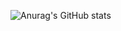![Anurag's GitHub stats](https://github-readme-stats.vercel.app/api?username=zapjur&show_icons=true&theme=dracula)
